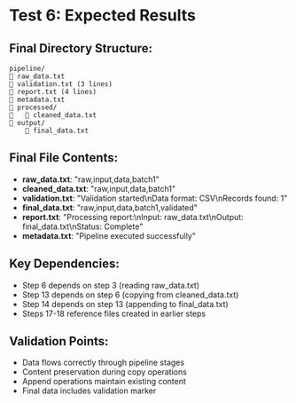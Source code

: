 # Test 6: Expected Results

## Final Directory Structure:
```
pipeline/
   raw_data.txt
   validation.txt (3 lines)
   report.txt (4 lines)
   metadata.txt
   processed/
      cleaned_data.txt
   output/
       final_data.txt
```

## Final File Contents:
- **raw_data.txt**: "raw,input,data,batch1"
- **cleaned_data.txt**: "raw,input,data,batch1"
- **validation.txt**: "Validation started\nData format: CSV\nRecords found: 1"
- **final_data.txt**: "raw,input,data,batch1,validated"
- **report.txt**: "Processing report:\nInput: raw_data.txt\nOutput: final_data.txt\nStatus: Complete"
- **metadata.txt**: "Pipeline executed successfully"

## Key Dependencies:
- Step 6 depends on step 3 (reading raw_data.txt)
- Step 13 depends on step 6 (copying from cleaned_data.txt)
- Step 14 depends on step 13 (appending to final_data.txt)
- Steps 17-18 reference files created in earlier steps

## Validation Points:
- Data flows correctly through pipeline stages
- Content preservation during copy operations
- Append operations maintain existing content
- Final data includes validation marker